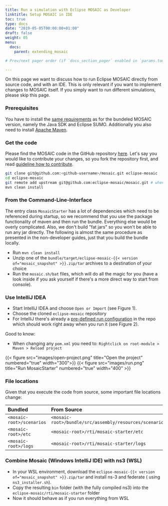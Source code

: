 ```yaml
---
title: Run a simulation with Eclipse MOSAIC as Developer
linktitle: Setup MOSAIC in IDE
toc: true
type: docs
date: "2019-05-05T00:00:00+01:00"
draft: false
weight: 05
menu:
  docs:
    parent: extending_mosaic

# Prev/next pager order (if `docs_section_pager` enabled in `params.toml`)

---
```


On this page we want to discuss how to run Eclipse MOSAIC directly from source code, and with an IDE. 
This is only relevant if you want to implement changes to MOSAIC itself. If you simply want to run different simulations, please skip this page.

### Prerequisites

You have to install the [same requirements](/docs/getting_started/#additional-software) as for the bundeled MOSAIC version, namely the Java SDK and Eclipse SUMO. Additionally you also need to install [Apache Maven](https://maven.apache.org/download.cgi).

### Get the code

Please find the MOSAIC code in the GitHub repository [here](https://github.com/eclipse-mosaic/mosaic). Let's say you would like to contribute your changes, so you fork the repository first, and read [guideline how to contribute](https://github.com/eclipse-mosaic/mosaic/blob/main/CONTRIBUTING.md).

```bash
git clone git@github.com:<github-username>/mosaic.git eclipse-mosaic
cd eclipse-mosaic
git remote add upstream git@github.com:eclipse-mosaic/mosaic.git # when using ssh
mvn clean install
```

### From the Command-Line-Interface

The entry class `MosaicStarter` has a lot of dependencies which need to be referenced during startup, so we recommend that you use the package functionality of maven and then run the bundle. Everything else would be overly complicated. Also, we don't build "fat jars" so you won't be able to run any jar directly. The following is almost the same procedure as presented in the non-developer guides, just that you build the bundle locally.

- Run `mvn clean install`
- Unzip one of the `bundle/target/eclipse-mosaic-{{< version of="mosaic_snapshot" >}}.zip/tar` archives to a destination of your choice
- Run the `mosaic.sh/bat` files, which will do all the magic for you (have a look inside if you ask yourself if there's a more direct way to start from console).

### Use IntelliJ IDEA

- Start IntelliJ IDEA and choose `Open or Import` (see Figure 1).
- Choose the cloned `eclipse-mosaic` repository
- For IntelliJ there's already a [pre-defined run configuration](https://github.com/eclipse-mosaic/mosaic/blob/main/rti/mosaic-starter/MosaicStarter.run.xml) in the repo which should work right away when you run it (see Figure 2).

Good to know: 
- When changing any `pom.xml` you need to: `Rightclick on root-module > Maven > Reload project`

{{< figure src="images/open-project.png" title="Open the project" numbered="true" width="300">}}
{{< figure src="images/run.png" title="Run MosaicStarter" numbered="true" width="400" >}}

### File locations

Given that you execute the code from source, some important file locations change:

| Bundled                   | From Source                                             |
|:--------------------------|:--------------------------------------------------------|
| `<mosaic-root>/scenarios` | `<mosaic-root>/bundle/src/assembly/resources/scenarios` |
| `<mosaic-root>/etc`       | `<mosaic-root>/rti/mosaic-starter/etc`                  |
| `<mosaic-root>/logs`      | `<mosaic-root>/rti/mosaic-starter/logs`                 |

### Combine Mosaic (Windows IntelliJ IDE) with ns3 (WSL)

- In your WSL environment, download the `eclipse-mosaic-{{< version of="mosaic_snapshot" >}}.zip/tar` and install ns-3 and federate (
  using `ns3_installer.sh`).
- Copy the resulting `bin` folder (with the fully compiled ns3) into the `eclipse-mosaic/rti/mosaic-starter` folder
- Now it should behave as if you run everything from WSL